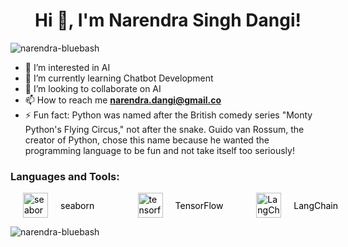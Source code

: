 <h1 align="center">Hi 👋, I'm Narendra Singh Dangi!</h1>
<p align="left"> <img src="https://komarev.com/ghpvc/?username=narendra-bluebash&label=Profile%20views&color=0e75b6&style=flat" alt="narendra-bluebash" /> </p>

- 👀 I’m interested in AI
- 🌱 I’m currently learning Chatbot Development
- 💞️ I’m looking to collaborate on AI
- 📫 How to reach me **narendra.dangi@gmail.co**
- ⚡ Fun fact:  Python was named after the British comedy series "Monty Python's Flying Circus," not after the snake. Guido van Rossum, the creator of Python, chose this name because he wanted the programming language to be fun and not take itself too seriously!

<h3 align="left">Languages and Tools:</h3>

<div style="display: flex; justify-content: space-between; align-items: center; width: 100%; padding: 0 20px;">
    <div style="flex: 1; display: flex; justify-content: flex-start;">
        <a href="https://seaborn.pydata.org/" target="_blank" rel="noreferrer" style="text-decoration: none; color: black; display: flex; align-items: center;">
            <img src="https://seaborn.pydata.org/_images/logo-mark-lightbg.svg" alt="seaborn" width="40" height="40" style="margin-right: 20px;"/>
            seaborn
        </a>
    </div>
    <div style="flex: 1; display: flex; justify-content: center;">
        <a href="https://www.tensorflow.org" target="_blank" rel="noreferrer" style="text-decoration: none; color: black; display: flex; align-items: center;">
            <img src="https://www.vectorlogo.zone/logos/tensorflow/tensorflow-icon.svg" alt="tensorflow" width="40" height="40" style="margin-right: 20px;"/>
            TensorFlow
        </a>
    </div>
    <div style="flex: 1; display: flex; justify-content: flex-end;">
        <a href="https://www.langchain.com" target="_blank" rel="noreferrer" style="text-decoration: none; color: black; display: flex; align-items: center;">
            <img src="https://images.seeklogo.com/logo-png/52/1/langchain-logo-png_seeklogo-528369.png" alt="LangChain" width="40" height="40" style="margin-right: 20px;"/>
            LangChain
        </a>
    </div>
</div>



<!-- 
<p align="left" style="display: flex; flex-wrap: wrap; gap: 200px;">
  <a href="https://www.docker.com/" target="_blank" rel="noreferrer">
    <img src="https://raw.githubusercontent.com/devicons/devicon/master/icons/docker/docker-original-wordmark.svg" alt="docker" width="40" height="40"/>
    Docker
  </a>
  <a href="https://cloud.google.com" target="_blank" rel="noreferrer">
    <img src="https://www.vectorlogo.zone/logos/google_cloud/google_cloud-icon.svg" alt="gcp" width="40" height="40"/>
    Google Cloud Platform
  </a>
  <a href="https://git-scm.com/" target="_blank" rel="noreferrer">
    <img src="https://www.vectorlogo.zone/logos/git-scm/git-scm-icon.svg" alt="git" width="40" height="40"/>
    Git
  </a>
  <a href="https://heroku.com" target="_blank" rel="noreferrer">
    <img src="https://www.vectorlogo.zone/logos/heroku/heroku-icon.svg" alt="heroku" width="40" height="40"/>
    Heroku
  </a>
  <a href="https://www.linux.org/" target="_blank" rel="noreferrer">
    <img src="https://raw.githubusercontent.com/devicons/devicon/master/icons/linux/linux-original.svg" alt="linux" width="40" height="40"/>
    Linux
  </a>
  <a href="https://www.mysql.com/" target="_blank" rel="noreferrer">
    <img src="https://raw.githubusercontent.com/devicons/devicon/master/icons/mysql/mysql-original-wordmark.svg" alt="mysql" width="40" height="40"/>
    MySQL
  </a>
  <a href="https://pandas.pydata.org/" target="_blank" rel="noreferrer">
    <img src="https://raw.githubusercontent.com/devicons/devicon/2ae2a900d2f041da66e950e4d48052658d850630/icons/pandas/pandas-original.svg" alt="pandas" width="40" height="40"/>
    pandas
  </a>
  <a href="https://www.python.org" target="_blank" rel="noreferrer">
    <img src="https://raw.githubusercontent.com/devicons/devicon/master/icons/python/python-original.svg" alt="python" width="40" height="40"/>
    Python
  </a>
  <a href="https://scikit-learn.org/" target="_blank" rel="noreferrer">
    <img src="https://upload.wikimedia.org/wikipedia/commons/0/05/Scikit_learn_logo_small.svg" alt="scikit_learn" width="40" height="40"/>
    scikit-learn
  </a>
  <a href="https://seaborn.pydata.org/" target="_blank" rel="noreferrer">
    <img src="https://seaborn.pydata.org/_images/logo-mark-lightbg.svg" alt="seaborn" width="40" height="40"/>
    seaborn
  </a>
  <a href="https://www.tensorflow.org" target="_blank" rel="noreferrer">
    <img src="https://www.vectorlogo.zone/logos/tensorflow/tensorflow-icon.svg" alt="tensorflow" width="40" height="40"/>
    TensorFlow
  </a>
  <a href="https://www.langchain.com" target="_blank" rel="noreferrer">
    <img src="https://images.seeklogo.com/logo-png/52/1/langchain-logo-png_seeklogo-528369.png" alt="LangChain" width="40" height="40"/>
    LangChain
</a>
</p> -->



<p><img align="center" src="https://github-readme-stats.vercel.app/api/top-langs?username=narendra-bluebash&show_icons=true&locale=en&layout=compact" alt="narendra-bluebash" /></p>
